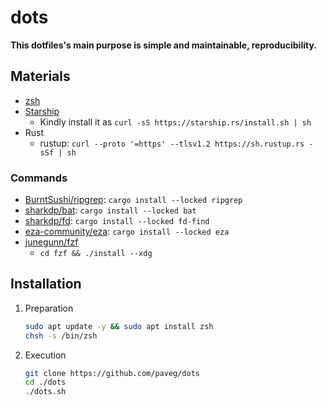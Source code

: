 # dots

**This dotfiles's main purpose is simple and maintainable, reproducibility.**

## Materials

- [zsh](https://www.zsh.org/)
- [Starship](https://starship.rs/)
  - Kindly install it as `curl -sS https://starship.rs/install.sh | sh`
- Rust
  - rustup: `curl --proto '=https' --tlsv1.2 https://sh.rustup.rs -sSf | sh`

### Commands

- [BurntSushi/ripgrep](https://github.com/BurntSushi/ripgrep): `cargo install --locked ripgrep`
- [sharkdp/bat](https://github.com/sharkdp/bat): `cargo install --locked bat`
- [sharkdp/fd](https://github.com/sharkdp/fd): `cargo install --locked fd-find`
- [eza-community/eza](https://github.com/eza-community/eza): `cargo install --locked eza`
- [junegunn/fzf](https://github.com/junegunn/fzf)
  - `cd fzf && ./install --xdg`

## Installation

1. Preparation

   ```bash
   sudo apt update -y && sudo apt install zsh
   chsh -s /bin/zsh
   ```

2. Execution

   ```bash
   git clone https://github.com/paveg/dots
   cd ./dots
   ./dots.sh
   ```
